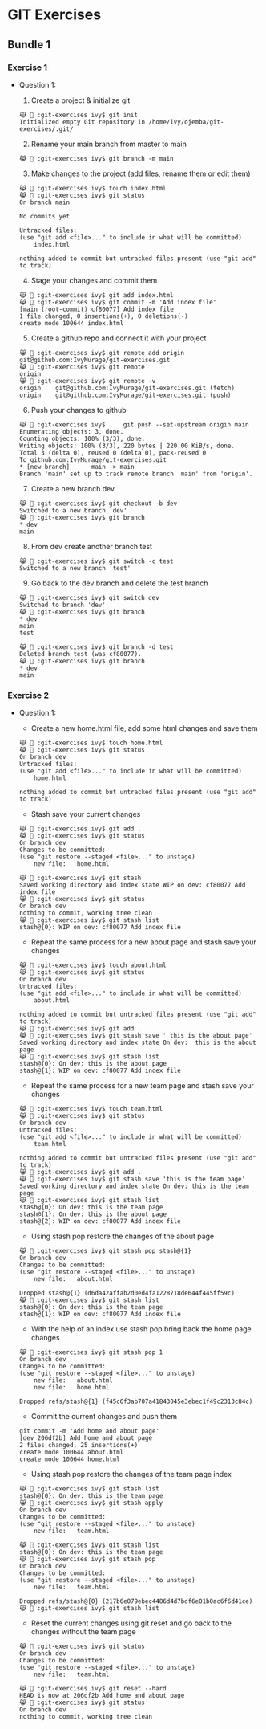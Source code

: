 # GIT Exercises

## Bundle 1

### Exercise 1

- Question 1:

  1. Create a project & initialize git

  ```
  😹 🍒 :git-exercises ivy$ git init
  Initialized empty Git repository in /home/ivy/ojemba/git-exercises/.git/
  ```

  2. Rename your main branch from master to main

  ```
  😹 🍒 :git-exercises ivy$ git branch -m main

  ```

  3. Make changes to the project (add files, rename them or edit them)

  ```
  😹 🍒 :git-exercises ivy$ touch index.html
  😹 🍒 :git-exercises ivy$ git status
  On branch main

  No commits yet

  Untracked files:
  (use "git add <file>..." to include in what will be committed)
      index.html

  nothing added to commit but untracked files present (use "git add" to track)
  ```

  4. Stage your changes and commit them

  ```
  😹 🍒 :git-exercises ivy$ git add index.html
  😹 🍒 :git-exercises ivy$ git commit -m 'Add index file'
  [main (root-commit) cf80077] Add index file
  1 file changed, 0 insertions(+), 0 deletions(-)
  create mode 100644 index.html
  ```

  5. Create a github repo and connect it with your project

  ```
  😹 🍒 :git-exercises ivy$ git remote add origin git@github.com:IvyMurage/git-exercises.git
  😹 🍒 :git-exercises ivy$ git remote
  origin
  😹 🍒 :git-exercises ivy$ git remote -v
  origin	git@github.com:IvyMurage/git-exercises.git (fetch)
  origin	git@github.com:IvyMurage/git-exercises.git (push)
  ```

  6. Push your changes to github

  ```
  😹 🍒 :git-exercises ivy$     git push --set-upstream origin main
  Enumerating objects: 3, done.
  Counting objects: 100% (3/3), done.
  Writing objects: 100% (3/3), 220 bytes | 220.00 KiB/s, done.
  Total 3 (delta 0), reused 0 (delta 0), pack-reused 0
  To github.com:IvyMurage/git-exercises.git
  * [new branch]      main -> main
  Branch 'main' set up to track remote branch 'main' from 'origin'.
  ```

  7. Create a new branch dev

  ```
  😹 🍒 :git-exercises ivy$ git checkout -b dev
  Switched to a new branch 'dev'
  😹 🍒 :git-exercises ivy$ git branch
  * dev
  main
  ```

  8. From dev create another branch test

  ```
  😹 🍒 :git-exercises ivy$ git switch -c test
  Switched to a new branch 'test'
  ```

  9. Go back to the dev branch and delete the test branch

  ```
  😹 🍒 :git-exercises ivy$ git switch dev
  Switched to branch 'dev'
  😹 🍒 :git-exercises ivy$ git branch
  * dev
  main
  test

  😹 🍒 :git-exercises ivy$ git branch -d test
  Deleted branch test (was cf80077).
  😹 🍒 :git-exercises ivy$ git branch
  * dev
  main
  ```


### Exercise 2
* Question 1:
    
    * Create a new home.html file, add some html changes and save them
    ```
    😹 🍒 :git-exercises ivy$ touch home.html
    😹 🍒 :git-exercises ivy$ git status
    On branch dev
    Untracked files:
    (use "git add <file>..." to include in what will be committed)
        home.html

    nothing added to commit but untracked files present (use "git add" to track)
    ```

    * Stash save your current changes
    ```
    😹 🍒 :git-exercises ivy$ git add .
    😹 🍒 :git-exercises ivy$ git status
    On branch dev
    Changes to be committed:
    (use "git restore --staged <file>..." to unstage)
        new file:   home.html

    😹 🍒 :git-exercises ivy$ git stash
    Saved working directory and index state WIP on dev: cf80077 Add index file
    😹 🍒 :git-exercises ivy$ git status
    On branch dev
    nothing to commit, working tree clean
    😹 🍒 :git-exercises ivy$ git stash list
    stash@{0}: WIP on dev: cf80077 Add index file
    ```

    * Repeat the same process for a new about page and stash save your changes
    ```
    😹 🍒 :git-exercises ivy$ touch about.html
    😹 🍒 :git-exercises ivy$ git status
    On branch dev
    Untracked files:
    (use "git add <file>..." to include in what will be committed)
        about.html

    nothing added to commit but untracked files present (use "git add" to track)
    😹 🍒 :git-exercises ivy$ git add .
    😹 🍒 :git-exercises ivy$ git stash save ' this is the about page'
    Saved working directory and index state On dev:  this is the about page
    😹 🍒 :git-exercises ivy$ git stash list
    stash@{0}: On dev: this is the about page
    stash@{1}: WIP on dev: cf80077 Add index file
    ```

    * Repeat the same process for a new team page and stash save your changes
    ```
    😹 🍒 :git-exercises ivy$ touch team.html
    😹 🍒 :git-exercises ivy$ git status
    On branch dev
    Untracked files:
    (use "git add <file>..." to include in what will be committed)
        team.html

    nothing added to commit but untracked files present (use "git add" to track)
    😹 🍒 :git-exercises ivy$ git add .
    😹 🍒 :git-exercises ivy$ git stash save 'this is the team page'
    Saved working directory and index state On dev: this is the team page
    😹 🍒 :git-exercises ivy$ git stash list
    stash@{0}: On dev: this is the team page
    stash@{1}: On dev: this is the about page
    stash@{2}: WIP on dev: cf80077 Add index file
    ```

    * Using stash pop restore the changes of the about page
    ```
    😹 🍒 :git-exercises ivy$ git stash pop stash@{1} 
    On branch dev
    Changes to be committed:
    (use "git restore --staged <file>..." to unstage)
        new file:   about.html

    Dropped stash@{1} (d6da42affab2d0ed4fa1228718de644f445ff59c)
    😹 🍒 :git-exercises ivy$ git stash list
    stash@{0}: On dev: this is the team page
    stash@{1}: WIP on dev: cf80077 Add index file
    ```
    * With the help of an index use stash pop bring back the home page changes
    ```
    😹 🍒 :git-exercises ivy$ git stash pop 1
    On branch dev
    Changes to be committed:
    (use "git restore --staged <file>..." to unstage)
        new file:   about.html
        new file:   home.html

    Dropped refs/stash@{1} (f45c6f3ab707a41843045e3ebec1f49c2313c84c)
    ```
    
    * Commit the current changes and push them
    ```
    git commit -m 'Add home and about page'
    [dev 206df2b] Add home and about page
    2 files changed, 25 insertions(+)
    create mode 100644 about.html
    create mode 100644 home.html
    ```

    * Using stash pop restore the changes of the team page index
    ```
    😹 🍒 :git-exercises ivy$ git stash list
    stash@{0}: On dev: this is the team page
    😹 🍒 :git-exercises ivy$ git stash apply 
    On branch dev
    Changes to be committed:
    (use "git restore --staged <file>..." to unstage)
        new file:   team.html

    😹 🍒 :git-exercises ivy$ git stash list
    stash@{0}: On dev: this is the team page
    😹 🍒 :git-exercises ivy$ git stash pop
    On branch dev
    Changes to be committed:
    (use "git restore --staged <file>..." to unstage)
        new file:   team.html

    Dropped refs/stash@{0} (217b6e079ebec4486d4d7bdf6e01b0ac6f6d41ce)
    😹 🍒 :git-exercises ivy$ git stash list
    ```
    * Reset the current changes using git reset and go back to the changes without the team page
    ```
    😹 🍒 :git-exercises ivy$ git status
    On branch dev
    Changes to be committed:
    (use "git restore --staged <file>..." to unstage)
        new file:   team.html

    😹 🍒 :git-exercises ivy$ git reset --hard
    HEAD is now at 206df2b Add home and about page
    😹 🍒 :git-exercises ivy$ git status
    On branch dev
    nothing to commit, working tree clean
    ```
